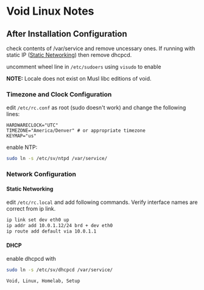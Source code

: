 <h1 id="top">Void Linux  Notes</h1>


<h2 id="after-install">After Installation Configuration</h2>

check contents of /var/service and remove uncessary ones. If running with static
IP ([Static Networking](#network-static)) then remove dhcpcd.

uncomment wheel line in `/etc/sudoers` using `visudo` to enable

**NOTE:** Locale does not exist on Musl libc editions of void.

<h3 id="timezone-clock">Timezone and Clock Configuration</h3>

edit `/etc/rc.conf` as root (sudo doesn't work) and change the following lines:

```
HARDWARECLOCK="UTC"
TIMEZONE="America/Denver" # or appropriate timezone
KEYMAP="us"
```

enable NTP:

```sh
sudo ln -s /etc/sv/ntpd /var/service/
```

<h3 id="network">Network Configuration</h3>

<h4 id="network-static">Static Networking</h4>

edit `/etc/rc.local` and add following commands.
Verify interface names are correct from ip link.

```sh
ip link set dev eth0 up
ip addr add 10.0.1.12/24 brd + dev eth0
ip route add default via 10.0.1.1
```


<h4 id="network-dhcp">DHCP</h4>

enable dhcpcd with

```sh
sudo ln -s /etc/sv/dhcpcd /var/service/
```

```tags
Void, Linux, Homelab, Setup
```
